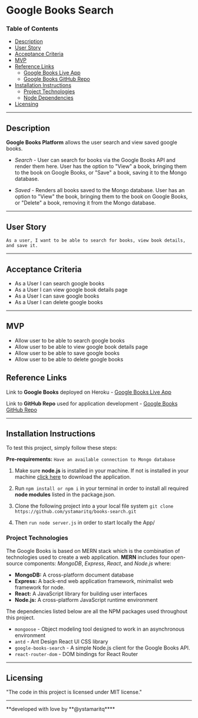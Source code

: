 # Google Books Search

### Table of Contents

- [Description](#description)
- [User Story](#user-story)
- [Acceptance Criteria](#acceptance-criteria)
- [MVP](#mvp)
- [Reference Links](#reference-links)
  - [Google Books Live App](https://books-search-platform.herokuapp.com)
  - [Google Books GitHub Repo](https://github.com/ystamaritq/books-search)
- [Installation Instructions](#installation-instructions)
  - [Project Technologies](#project-technologies)
  - [Node Dependencies](#node-depencencies)
- [Licensing](#licensing)

---

## Description

**Google Books Platform** allows the user search and view saved google books.

- _Search_ - User can search for books via the Google Books API and render them here. User has the option to "View" a book, bringing them to the book on Google Books, or "Save" a book, saving it to the Mongo database.

- _Saved_ - Renders all books saved to the Mongo database. User has an option to "View" the book, bringing them to the book on Google Books, or "Delete" a book, removing it from the Mongo database.

---

## User Story

`As a user, I want to be able to search for books, view book details, and save it. `

---

## Acceptance Criteria

- As a User I can search google books
- As a User I can view google book details page
- As a User I can save google books
- As a User I can delete google books

---

## MVP

- Allow user to be able to search google books
- Allow user to be able to view google book details page
- Allow user to be able to save google books
- Allow user to be able to delete google books

## Reference Links

Link to **Google Books** deployed on Heroku - [Google Books Live App](https://books-search-platform.herokuapp.com)

Link to **GitHub Repo** used for application development - [Google Books GitHub Repo](https://github.com/ystamaritq/books-search)

---

## Installation Instructions

To test this project, simply follow these steps:

**Pre-requirements:** `Have an available connection to Mongo database`

1. Make sure **node.js** is installed in your machine. If not is installed in your machine [click here](https://nodejs.org/en/) to download the application.

2. Run `npm install or npm i` in your terminal in order to install all required **node modules** listed in the package.json.

3. Clone the following project into a your local file system `git clone https://github.com/ystamaritq/books-search.git`

4. Then `run node server.js` in order to start locally the App/

### Project Technologies

The Google Books is based on MERN stack which is the combination of technologies used to create a web application. **MERN** includes four open-source components: _MongoDB_, _Express_, _React_, and _Node.js_ where:

- **MongoDB:** A cross-platform document database
- **Express:** A back-end web application framework, minimalist web framework for node.
- **React:** A JavaScript library for building user interfaces
- **Node.js:** A cross-platform JavaScript runtime environment

The dependencies listed below are all the NPM packages used throughout this project.

- `mongoose` - Object modeling tool designed to work in an asynchronous environment
- `antd` - Ant Design React UI CSS library
- `google-books-search` - A simple Node.js client for the Google Books API.
- `react-router-dom` - DOM bindings for React Router

---

## Licensing

"The code in this project is licensed under MIT license."

---

**developed with love by **@ystamaritq\*\*\*\*
